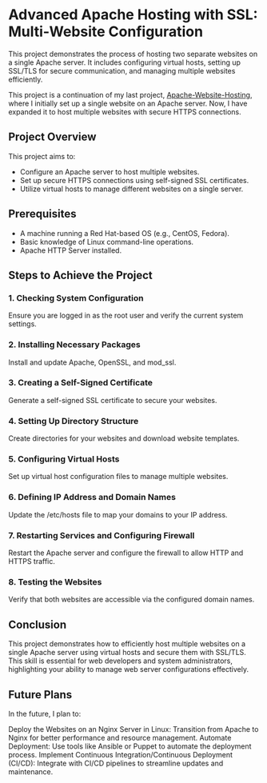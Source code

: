 # Advanced Apache Hosting with SSL: Multi-Website Configuration

This project demonstrates the process of hosting two separate websites on a single Apache server. It includes configuring virtual hosts, setting up SSL/TLS for secure communication, and managing multiple websites efficiently.

This project is a continuation of my last project, [Apache-Website-Hosting](https://github.com/raoalitalha/Apache-Website-Hosting.git), where I initially set up a single website on an Apache server. Now, I have expanded it to host multiple websites with secure HTTPS connections.

## Project Overview

This project aims to:

- Configure an Apache server to host multiple websites.
- Set up secure HTTPS connections using self-signed SSL certificates.
- Utilize virtual hosts to manage different websites on a single server.

## Prerequisites

- A machine running a Red Hat-based OS (e.g., CentOS, Fedora).
- Basic knowledge of Linux command-line operations.
- Apache HTTP Server installed.

## Steps to Achieve the Project

### 1. Checking System Configuration

Ensure you are logged in as the root user and verify the current system settings.

### 2. Installing Necessary Packages

Install and update Apache, OpenSSL, and mod_ssl.

### 3. Creating a Self-Signed Certificate

Generate a self-signed SSL certificate to secure your websites.

### 4. Setting Up Directory Structure

Create directories for your websites and download website templates.

### 5. Configuring Virtual Hosts

Set up virtual host configuration files to manage multiple websites.

### 6. Defining IP Address and Domain Names

Update the /etc/hosts file to map your domains to your IP address.

### 7. Restarting Services and Configuring Firewall

Restart the Apache server and configure the firewall to allow HTTP and HTTPS traffic.

### 8. Testing the Websites

Verify that both websites are accessible via the configured domain names.

## Conclusion


This project demonstrates how to efficiently host multiple websites on a single Apache server using virtual hosts and secure them with SSL/TLS. This skill is essential for web developers and system administrators, highlighting your ability to manage web server configurations effectively.

## Future Plans
In the future, I plan to:

Deploy the Websites on an Nginx Server in Linux: Transition from Apache to Nginx for better performance and resource management.
Automate Deployment: Use tools like Ansible or Puppet to automate the deployment process.
Implement Continuous Integration/Continuous Deployment (CI/CD): Integrate with CI/CD pipelines to streamline updates and maintenance.


